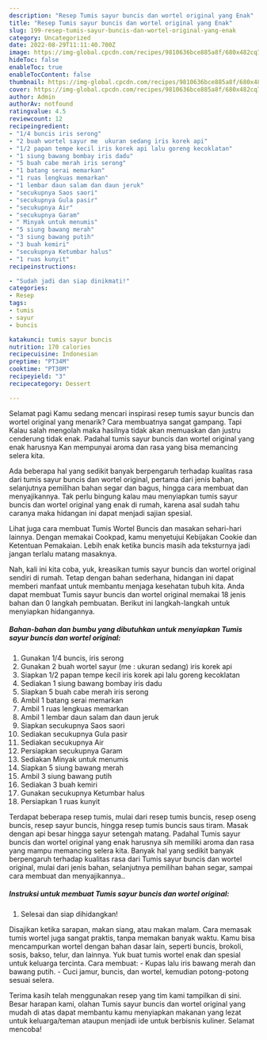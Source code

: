 ```yaml
---
description: "Resep Tumis sayur buncis dan wortel original yang Enak"
title: "Resep Tumis sayur buncis dan wortel original yang Enak"
slug: 199-resep-tumis-sayur-buncis-dan-wortel-original-yang-enak
category: Uncategorized
date: 2022-08-29T11:11:40.700Z
image: https://img-global.cpcdn.com/recipes/9810636bce885a8f/680x482cq70/tumis-sayur-buncis-dan-wortel-original-foto-resep-utama.jpg
hideToc: false
enableToc: true
enableTocContent: false
thumbnail: https://img-global.cpcdn.com/recipes/9810636bce885a8f/680x482cq70/tumis-sayur-buncis-dan-wortel-original-foto-resep-utama.jpg
cover: https://img-global.cpcdn.com/recipes/9810636bce885a8f/680x482cq70/tumis-sayur-buncis-dan-wortel-original-foto-resep-utama.jpg
author: Admin
authorAv: notfound
ratingvalue: 4.5
reviewcount: 12
recipeingredient:
- "1/4 buncis iris serong"
- "2 buah wortel sayur me  ukuran sedang iris korek api"
- "1/2 papan tempe kecil iris korek api lalu goreng kecoklatan"
- "1 siung bawang bombay iris dadu"
- "5 buah cabe merah iris serong"
- "1 batang serai memarkan"
- "1 ruas lengkuas memarkan"
- "1 lembar daun salam dan daun jeruk"
- "secukupnya Saos saori"
- "secukupnya Gula pasir"
- "secukupnya Air"
- "secukupnya Garam"
- " Minyak untuk menumis"
- "5 siung bawang merah"
- "3 siung bawang putih"
- "3 buah kemiri"
- "secukupnya Ketumbar halus"
- "1 ruas kunyit"
recipeinstructions:

- "Sudah jadi dan siap dinikmati!"
categories:
- Resep
tags:
- tumis
- sayur
- buncis

katakunci: tumis sayur buncis 
nutrition: 170 calories
recipecuisine: Indonesian
preptime: "PT34M"
cooktime: "PT30M"
recipeyield: "3"
recipecategory: Dessert

---
```



Selamat pagi Kamu sedang mencari inspirasi resep tumis sayur buncis dan wortel original yang menarik? Cara membuatnya sangat gampang. Tapi Kalau salah mengolah maka hasilnya tidak akan memuaskan dan justru cenderung tidak enak. Padahal tumis sayur buncis dan wortel original yang enak harusnya Kan mempunyai aroma dan rasa yang bisa memancing selera kita.


Ada beberapa hal yang sedikit banyak berpengaruh terhadap kualitas rasa dari tumis sayur buncis dan wortel original, pertama dari jenis bahan, selanjutnya pemilihan bahan segar dan bagus, hingga cara membuat dan menyajikannya. Tak perlu bingung kalau mau menyiapkan tumis sayur buncis dan wortel original yang enak di rumah, karena asal sudah tahu caranya maka hidangan ini dapat menjadi sajian spesial.

Lihat juga cara membuat Tumis Wortel Buncis dan masakan sehari-hari lainnya. Dengan memakai Cookpad, kamu menyetujui Kebijakan Cookie dan Ketentuan Pemakaian. Lebih enak ketika buncis masih ada teksturnya jadi jangan terlalu matang masaknya.


Nah, kali ini kita coba, yuk, kreasikan tumis sayur buncis dan wortel original sendiri di rumah. Tetap dengan bahan sederhana, hidangan ini dapat memberi manfaat untuk membantu menjaga kesehatan tubuh kita. Anda dapat membuat Tumis sayur buncis dan wortel original memakai 18 jenis bahan dan 0 langkah pembuatan. Berikut ini langkah-langkah untuk menyiapkan hidangannya.

<!--inarticleads1-->

##### Bahan-bahan dan bumbu yang dibutuhkan untuk menyiapkan Tumis sayur buncis dan wortel original:

1. Gunakan 1/4 buncis, iris serong
1. Gunakan 2 buah wortel sayur (me : ukuran sedang) iris korek api
1. Siapkan 1/2 papan tempe kecil iris korek api lalu goreng kecoklatan
1. Sediakan 1 siung bawang bombay iris dadu
1. Siapkan 5 buah cabe merah iris serong
1. Ambil 1 batang serai memarkan
1. Ambil 1 ruas lengkuas memarkan
1. Ambil 1 lembar daun salam dan daun jeruk
1. Siapkan secukupnya Saos saori
1. Sediakan secukupnya Gula pasir
1. Sediakan secukupnya Air
1. Persiapkan secukupnya Garam
1. Sediakan  Minyak untuk menumis
1. Siapkan 5 siung bawang merah
1. Ambil 3 siung bawang putih
1. Sediakan 3 buah kemiri
1. Gunakan secukupnya Ketumbar halus
1. Persiapkan 1 ruas kunyit


Terdapat beberapa resep tumis, mulai dari resep tumis buncis, resep oseng buncis, resep sayur buncis, hingga resep tumis buncis saus tiram. Masak dengan api besar hingga sayur setengah matang. Padahal Tumis sayur buncis dan wortel original yang enak harusnya sih memiliki aroma dan rasa yang mampu memancing selera kita. Banyak hal yang sedikit banyak berpengaruh terhadap kualitas rasa dari Tumis sayur buncis dan wortel original, mulai dari jenis bahan, selanjutnya pemilihan bahan segar, sampai cara membuat dan menyajikannya.. 

<!--inarticleads2-->

##### Instruksi untuk membuat Tumis sayur buncis dan wortel original:


1. Selesai dan siap dihidangkan!

Disajikan ketika sarapan, makan siang, atau makan malam. Cara memasak tumis wortel juga sangat praktis, tanpa memakan banyak waktu. Kamu bisa mencampurkan wortel dengan bahan dasar lain, seperti buncis, brokoli, sosis, bakso, telur, dan lainnya. Yuk buat tumis wortel enak dan spesial untuk keluarga tercinta. Cara membuat: - Kupas lalu iris bawang merah dan bawang putih. - Cuci jamur, buncis, dan wortel, kemudian potong-potong sesuai selera. 

Terima kasih telah menggunakan resep yang tim kami tampilkan di sini. Besar harapan kami, olahan Tumis sayur buncis dan wortel original yang mudah di atas dapat membantu kamu menyiapkan makanan yang lezat untuk keluarga/teman ataupun menjadi ide untuk berbisnis kuliner. Selamat mencoba!
